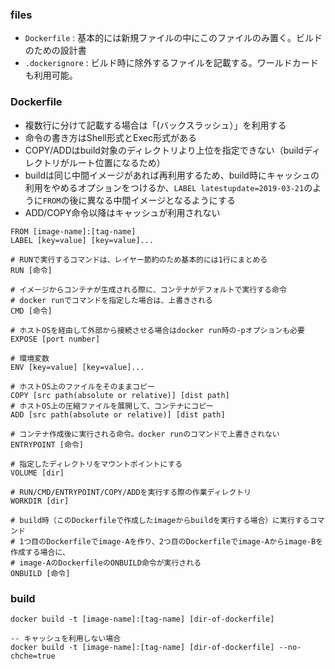 ### files

- `Dockerfile` : 基本的には新規ファイルの中にこのファイルのみ置く。ビルドのための設計書
- `.dockerignore` : ビルド時に除外するファイルを記載する。ワールドカードも利用可能。


### Dockerfile

- 複数行に分けて記載する場合は「\(バックスラッシュ）」を利用する
- 命令の書き方はShell形式とExec形式がある
- COPY/ADDはbuild対象のディレクトリより上位を指定できない（buildディレクトリがルート位置になるため）
- buildは同じ中間イメージがあれば再利用するため、build時にキャッシュの利用をやめるオプションをつけるか、`LABEL latestupdate=2019-03-21`のように`FROM`の後に異なる中間イメージとなるようにする
- ADD/COPY命令以降はキャッシュが利用されない

```
FROM [image-name]:[tag-name]
LABEL [key=value] [key=value]...

# RUNで実行するコマンドは、レイヤー節約のため基本的には1行にまとめる
RUN [命令]

# イメージからコンテナが生成される際に、コンテナがデフォルトで実行する命令
# docker runでコマンドを指定した場合は、上書きされる
CMD [命令]

# ホストOSを経由して外部から接続させる場合はdocker run時の-pオプションも必要
EXPOSE [port number]

# 環境変数
ENV [key=value] [key=value]...

# ホストOS上のファイルをそのままコピー
COPY [src path(absolute or relative)] [dist path]
# ホストOS上の圧縮ファイルを展開して、コンテナにコピー
ADD [src path(absolute or relative)] [dist path]

# コンテナ作成後に実行される命令。docker runのコマンドで上書きされない
ENTRYPOINT [命令]

# 指定したディレクトリをマウントポイントにする
VOLUME [dir]

# RUN/CMD/ENTRYPOINT/COPY/ADDを実行する際の作業ディレクトリ
WORKDIR [dir]

# build時（このDockerfileで作成したimageからbuildを実行する場合）に実行するコマンド
# 1つ目のDockerfileでimage-Aを作り、2つ目のDockerfileでimage-Aからimage-Bを作成する場合に、
# image-AのDockerfileのONBUILD命令が実行される
ONBUILD [命令]
```

### build

```
docker build -t [image-name]:[tag-name] [dir-of-dockerfile]

-- キャッシュを利用しない場合
docker build -t [image-name]:[tag-name] [dir-of-dockerfile] --no-chche=true
```

